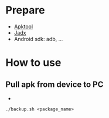 # Prepare
- [Apktool](https://apktool.org/docs/install#brew)
- [Jadx](https://apktool.org/docs/install#brew)
- Android sdk: adb, ...

# How to use
## Pull apk from device to PC
- 
```
./backup.sh <package_name>
```
